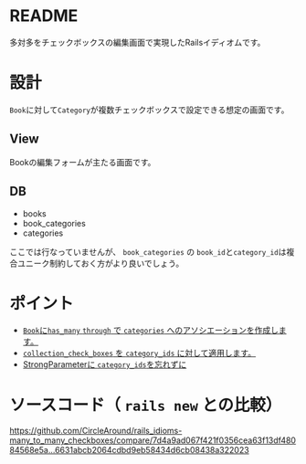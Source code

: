 # README

多対多をチェックボックスの編集画面で実現したRailsイディオムです。

# 設計

`Book`に対して`Category`が複数チェックボックスで設定できる想定の画面です。

## View
Bookの編集フォームが主たる画面です。 

## DB
- books
- book_categories
- categories

ここでは行なっていませんが、 `book_categories` の `book_id`と`category_id`は複合ユニーク制約しておく方がより良いでしょう。

# ポイント
- [`Book`に`has_many` `through` で `categories` へのアソシエーションを作成します。](https://github.com/CircleAround/rails_idioms-many_to_many_checkboxes/compare/7d4a9ad067f421f0356cea63f13df48084568e5a...6631abcb2064cdbd9eb58434d6cb08438a322023#diff-955c51844f31b51f452cbca650a8bf48R3) 
- [`collection_check_boxes` を `category_ids` に対して適用します。](https://github.com/CircleAround/rails_idioms-many_to_many_checkboxes/compare/7d4a9ad067f421f0356cea63f13df48084568e5a...6631abcb2064cdbd9eb58434d6cb08438a322023#diff-715f83abe48fefc9a14da38593160839R21)
- [StrongParameterに `category_ids`を忘れずに](https://github.com/CircleAround/rails_idioms-many_to_many_checkboxes/compare/7d4a9ad067f421f0356cea63f13df48084568e5a...6631abcb2064cdbd9eb58434d6cb08438a322023#diff-99af2d59ad3969dbfbf8b8c6568441bcR72)


# ソースコード（ `rails new` との比較）

https://github.com/CircleAround/rails_idioms-many_to_many_checkboxes/compare/7d4a9ad067f421f0356cea63f13df48084568e5a...6631abcb2064cdbd9eb58434d6cb08438a322023


